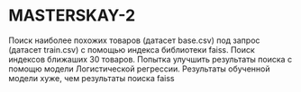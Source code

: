 # MASTERSKAY-2  


Поиск наиболее похожих товаров (датасет base.csv) под запрос (датасет train.csv) c помощью индекса библиотеки faiss. Поиск индексов ближаших 30 товаров. Попытка улучшить результаты поиска с помощю модели Логистической регрессии. Результаты обученной модели хуже, чем результаты поиска faiss
